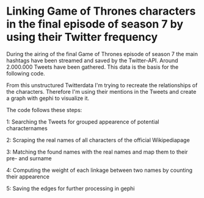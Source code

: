 # Linking Game of Thrones characters in the final episode of season 7 by using their Twitter frequency

During the airing of the final Game of Thrones episode of season 7 the main hashtags have been streamed and saved by the Twitter-API. Around 2.000.000 Tweets have been gathered. This data is the basis for the following code.

From this unstructured Twitterdata I'm trying to recreate the relationships of the characters. Therefore I'm using their mentions in the Tweets and create a graph with gephi to visualize it.

The code follows these steps:

1:
Searching the Tweets for grouped appearence of potential characternames

2:
Scraping the real names of all characters of the official Wikipediapage

3:
Matching the found names with the real names and map them to their pre- and surname

4:
Computing the weight of each linkage between two names by counting their appearence

5:
Saving the edges for further processing in gephi
